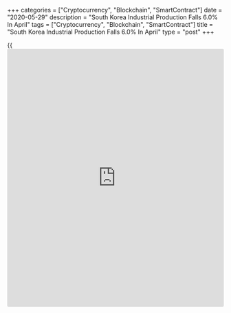 +++
categories = ["Cryptocurrency", "Blockchain", "SmartContract"]
date = "2020-05-29"
description = "South Korea Industrial Production Falls 6.0% In April"
tags = ["Cryptocurrency", "Blockchain", "SmartContract"]
title = "South Korea Industrial Production Falls 6.0% In April"
type = "post"
+++

{{<iframe id="large-banner" src="https://www.bounty.group/#slide=14.0" width="100%" height="600" scrolling="no" style="border: 0px solid rgb(216, 221, 230); border-radius: 3px;">}}

Industrial output in South Korea dropped a seasonally adjusted 6.0
percent on month in April, Statistics Korea said on Friday.

That missed expectations for a decline of 3.2 percent following the 4.6
percent increase in March.

On a yearly basis, industrial production sank 4.5 percent - again
missing forecasts for a fall of 2.2 percent after rising 7.1 percent in
the previous month.

The Index of All Industry Production was down 2.5 percent on month and
5.0 percent on year.

The Manufacturing Production Index in April fell 6.4 percent on month
and 4.7 percent on year. The Manufacturing Shipment Index lost 7.2
percent on month and 7.3 percent on year. The Manufacturing Inventory
Index eased 0.4 percent on month but added 2.5 percent on year.

The Production Capacity Index in April eased 0.1 percent on month but
climbed.8 percent on year. The Index of Capacity Utilization Rate
dropped 7.7 percent on month and 8.5 percent on year.

The Manufacturing Average Capacity Utilization Rate in April was 68.6
percent, down 5.7 percentage points from the previous month. The Index
of Services gained 0.5 percent on month but lost 6.1 percent on year.

The Retail Sales Index added 5.3 percent on month but lost 2.2 percent
on year. The Equipment Investment Index gained 5.0 percent on month and
1.4 percent on year.

The Domestic Machinery Shipment Index in April added 0.9 percent on
year, while the value of Domestic Machinery Orders Received eased an
annual 0.2 percent.

In April, the value of Construction Completed at constant prices shed
2.4 percent on month and 2.7 percent on year. The value of Construction
Orders Received at current prices plummeted an annual 44.9 percent.

The Composite Coincident Index in April fell 1.1 percent on month. The
Cyclical Component of Composite Coincident Index, which reflects current
economic situations, shed 1.3 points on month.

The Composite Leading Index eased 0.2 percent on month. The Cyclical
Component of Composite Leading Index, which predicts the turning point
in [business][1] cycle, fell 0.5 points on month.

Also on Friday, Statistics Korea said that the total value of retail
sales in South Korea was up a seasonally adjusted 5.3 percent on month
in April.

That exceeded expectations for an increase of 1.5 percent following the
1.0 percent decline in March.

On a yearly basis, retail sales fell 2.2 percent - but that also beat
forecasts for a fall of 5.0 percent following the 8.0 percent drop in
the previous month.

For comments and feedback [contact](https://www.playgroundfx.com/contact/): editorial@rtt[news](https://www.letsplayfx.com/blog/forex-news-website/).com

[Economic News][2]

 **What parts of the world are seeing the best (and worst) economic
performances lately? Click[here][3] to check out our [Econ Scorecard][3]
and find out! See up-to-the-moment [ranking](https://www.playgroundfx.com/blog/crypto-exchange-ranking/)s for the best and worst
performers in [GDP][4], [unemployment rate][5], [inflation][3] and much
more.**

   1. www.rtt[news](https://www.letsplayfx.com/blog/forex-news-website/).com/Content/Business.aspx
   2. www.rtt[news](https://www.letsplayfx.com/blog/forex-news-website/).com/Content/EconomicNews.aspx
   3. www.rtt[news](https://www.letsplayfx.com/blog/forex-news-website/).com/economic-scorecard/world-rank/CPI/highest-performance.aspx
   4. www.rtt[news](https://www.letsplayfx.com/blog/forex-news-website/).com/economic-scorecard/world-rank/GDP/highest-performance.aspx
   5. www.rtt[news](https://www.letsplayfx.com/blog/forex-news-website/).com/economic-scorecard/world-rank/unemployment-rate/lowest-performance.aspx